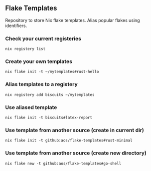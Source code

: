 ## Flake Templates

Repository to store Nix flake templates. Alias popular flakes using
identifiers.

### Check your current registeries

```
nix registery list
```

### Create your own templates

```
nix flake init -t ~/mytemplates#rust-hello
```

### Alias templates to a registery

```
nix registery add biscuits ~/mytemplates
```

### Use aliased template

```
nix flake init -t biscuits#latex-report
```

### Use template from another source (create in current dir)

```
nix flake init -t github:aos/flake-templates#rust-minimal
```

### Use template from another source (create new directory)

```
nix flake new -t github:aos/flake-templates#go-shell
```

